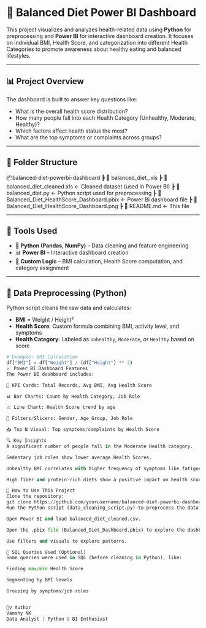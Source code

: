
# 🥗 Balanced Diet Power BI Dashboard

This project visualizes and analyzes health-related data using **Python** for preprocessing and **Power BI** for interactive dashboard creation. It focuses on individual BMI, Health Score, and categorization into different Health Categories to promote awareness about healthy eating and balanced lifestyles.

---

## 📊 Project Overview

The dashboard is built to answer key questions like:
- What is the overall health score distribution?
- How many people fall into each Health Category (Unhealthy, Moderate, Healthy)?
- Which factors affect health status the most?
- What are the top symptoms or complaints across groups?

---

## 📁 Folder Structure
📦balanced-diet-powerbi-dashboard
┣ 📄 balanced_diet_.xls 
┣ 📄 balanced_diet_cleaned.xls ← Cleaned dataset (used in Power BI)
┣ 📄 balanced_diet.py ← Python script used for preprocessing
┣ 📄 Balanced_Diet_HealthScore_Dashboard.pbix ← Power BI dashboard file
┣ 📄 Balanced_Diet_HealthScore_Dashboard.png
┣ 📄 README.md ← This file


---

## 🔧 Tools Used

- 🐍 **Python (Pandas, NumPy)** – Data cleaning and feature engineering
- 📊 **Power BI** – Interactive dashboard creation
- 🧠 **Custom Logic** – BMI calculation, Health Score computation, and category assignment

---

## 🧪 Data Preprocessing (Python)

Python script cleans the raw data and calculates:
- **BMI** = Weight / Height²
- **Health Score**: Custom formula combining BMI, activity level, and symptoms
- **Health Category**: Labeled as `Unhealthy`, `Moderate`, or `Healthy` based on score

```python
# Example: BMI Calculation
df["BMI"] = df["Weight"] / (df["Height"] ** 2)
📈 Power BI Dashboard Features
The Power BI dashboard includes:

📌 KPI Cards: Total Records, Avg BMI, Avg Health Score

📊 Bar Charts: Count by Health Category, Job Role

📈 Line Chart: Health Score trend by age

🧭 Filters/Slicers: Gender, Age Group, Job Role

📥 Top N Visual: Top symptoms/complaints by Health Score

🔍 Key Insights
A significant number of people fall in the Moderate Health category.

Sedentary job roles show lower average Health Scores.

Unhealthy BMI correlates with higher frequency of symptoms like fatigue and headache.

High fiber and protein-rich diets show a positive impact on health score.

🚀 How to Use This Project
Clone the repository:
git clone https://github.com/yourusername/balanced-diet-powerbi-dashboard.git
Run the Python script (data_cleaning_script.py) to preprocess the data.

Open Power BI and load balanced_diet_cleaned.csv.

Open the .pbix file (Balanced_Diet_Dashboard.pbix) to explore the dashboard.

Use filters and visuals to explore patterns.

🧾 SQL Queries Used (Optional)
Some queries were used in SQL (before cleaning in Python), like:

Finding max/min Health Score

Segmenting by BMI levels

Grouping by symptoms/job roles


🙋‍♀️ Author
Vamshy NK
Data Analyst | Python & BI Enthusiast
